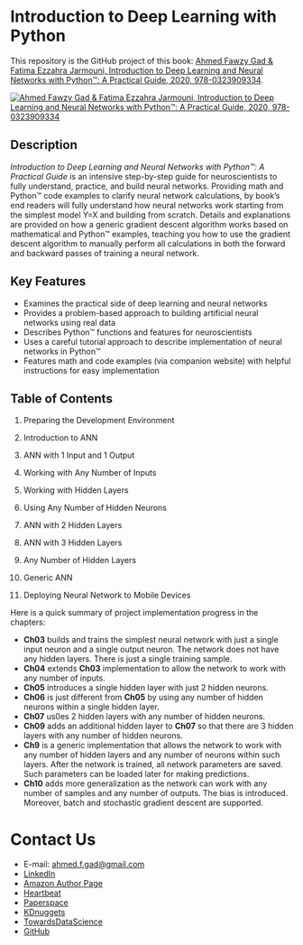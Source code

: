 # Introduction to Deep Learning with Python

This repository is the GitHub project of this book: [Ahmed Fawzy Gad & Fatima Ezzahra Jarmouni, Introduction to Deep Learning and Neural Networks with Python™: A Practical Guide, 2020, 978-0323909334](https://www.elsevier.com/books/introduction-to-deep-learning-and-neural-networks-with-python/gad/978-0-323-90933-4).

[![Ahmed Fawzy Gad & Fatima Ezzahra Jarmouni, Introduction to Deep Learning and Neural Networks with Python™: A Practical Guide, 2020, 978-0323909334](https://secure-ecsd.elsevier.com/covers/80/Tango2/large/9780323909334.jpg)](https://www.elsevier.com/books/introduction-to-deep-learning-and-neural-networks-with-python/gad/978-0-323-90933-4)

## Description

*Introduction to Deep Learning and Neural Networks with Python™: A Practical Guide* is an intensive step-by-step guide for neuroscientists to fully understand, practice, and build neural networks. Providing math and Python™ code examples to clarify neural network calculations, by book’s end readers will fully understand how neural networks work starting from the simplest model Y=X and building from scratch. Details and explanations are provided on how a generic gradient descent algorithm works based on mathematical and Python™ examples, teaching you how to use the gradient descent algorithm to manually perform all calculations in both the forward and backward passes of training a neural network.

## Key Features

- Examines the practical side of deep learning and neural networks
- Provides a problem-based approach to building artificial neural networks using real data
- Describes Python™ functions and features for neuroscientists
- Uses a careful tutorial approach to describe implementation of neural networks in Python™
- Features math and code examples (via companion website) with helpful instructions for easy implementation

## Table of Contents

1. Preparing the Development Environment

2. Introduction to ANN

3. ANN with 1 Input and 1 Output

4. Working with Any Number of Inputs

5. Working with Hidden Layers

6. Using Any Number of Hidden Neurons

7. ANN with 2 Hidden Layers

8. ANN with 3 Hidden Layers

9. Any Number of Hidden Layers

10. Generic ANN

11. Deploying Neural Network to Mobile Devices

Here is a quick summary of project implementation progress in the chapters:

- **Ch03** builds and trains the simplest neural network with just a single input neuron and a single output neuron. The network does not have any hidden layers. There is just a single training sample.
- **Ch04** extends **Ch03** implementation to allow the network to work with any number of inputs. 
- **Ch05** introduces a single hidden layer with just 2 hidden neurons.
- **Ch06** is just different from **Ch05** by using any number of hidden neurons within a single hidden layer. 
- **Ch07** us0es 2 hidden layers with any number of hidden neurons. 
- **Ch09** adds an additional hidden layer to **Ch07** so that there are 3 hidden layers with any number of hidden neurons.
- **Ch9** is a generic implementation that allows the network to work with any number of hidden layers and any number of neurons within such layers. After the network is trained, all network parameters are saved. Such parameters can be loaded later for making predictions.
- **Ch10** adds more generalization as the network can work with any number of samples and any number of outputs. The bias is introduced. Moreover, batch and stochastic gradient descent are supported.

# Contact Us

- E-mail: [ahmed.f.gad@gmail.com](mailto:ahmed.f.gad@gmail.com)
- [LinkedIn](https://www.linkedin.com/in/ahmedfgad)
- [Amazon Author Page](https://amazon.com/author/ahmedgad)
- [Heartbeat](https://heartbeat.fritz.ai/@ahmedfgad)
- [Paperspace](https://blog.paperspace.com/author/ahmed)
- [KDnuggets](https://kdnuggets.com/author/ahmed-gad)
- [TowardsDataScience](https://towardsdatascience.com/@ahmedfgad)
- [GitHub](http://github.com/ahmedfgad)